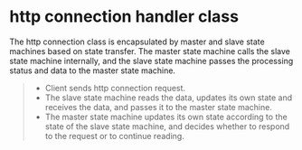 http connection handler class
===============
The http connection class is encapsulated by master and slave state machines based on state transfer. The master state machine calls the slave state machine internally, and the slave state machine passes the processing status and data to the master state machine.
> * Client sends http connection request.
> * The slave state machine reads the data, updates its own state and receives the data, and passes it to the master state machine.
> * The master state machine updates its own state according to the state of the slave state machine, and decides whether to respond to the request or to continue reading.